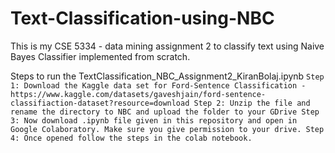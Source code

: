 # Text-Classification-using-NBC
This is my CSE 5334 - data mining assignment 2 to classify text using Naive Bayes Classifier implemented from scratch.

Steps to run the TextClassification_NBC_Assignment2_KiranBolaj.ipynb
    ```Step 1: Download the Kaggle data set for Ford-Sentence Classification - https://www.kaggle.com/datasets/gaveshjain/ford-sentence-classifiaction-dataset?resource=download
    Step 2: Unzip the file and rename the directory to NBC and upload the folder to your GDrive
    Step 3: Now download .ipynb file given in this repository and open in Google Colaboratory. Make sure you give permission to your drive.
    Step 4: Once opened follow the steps in the colab notebook.```
